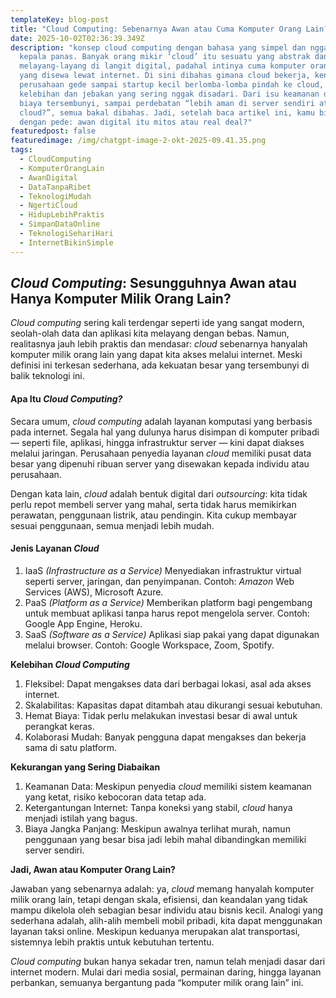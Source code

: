 ```yaml
---
templateKey: blog-post
title: "Cloud Computing: Sebenarnya Awan atau Cuma Komputer Orang Lain?"
date: 2025-10-02T02:36:39.349Z
description: "konsep cloud computing dengan bahasa yang simpel dan nggak bikin
  kepala panas. Banyak orang mikir ‘cloud’ itu sesuatu yang abstrak dan
  melayang-layang di langit digital, padahal intinya cuma komputer orang lain
  yang disewa lewat internet. Di sini dibahas gimana cloud bekerja, kenapa
  perusahaan gede sampai startup kecil berlomba-lomba pindah ke cloud, plus
  kelebihan dan jebakan yang sering nggak disadari. Dari isu keamanan data,
  biaya tersembunyi, sampai perdebatan “lebih aman di server sendiri atau di
  cloud?”, semua bakal dibahas. Jadi, setelah baca artikel ini, kamu bisa jawab
  dengan pede: awan digital itu mitos atau real deal?"
featuredpost: false
featuredimage: /img/chatgpt-image-2-okt-2025-09.41.35.png
tags:
  - CloudComputing
  - KomputerOrangLain
  - AwanDigital
  - DataTanpaRibet
  - TeknologiMudah
  - NgertiCloud
  - HidupLebihPraktis
  - SimpanDataOnline
  - TeknologiSehariHari
  - InternetBikinSimple
---
```

## *Cloud Computing*: Sesungguhnya Awan atau Hanya Komputer Milik Orang Lain?

*Cloud computing* sering kali terdengar seperti ide yang sangat modern, seolah-olah data dan aplikasi kita melayang dengan bebas. Namun, realitasnya jauh lebih praktis dan mendasar: *cloud* sebenarnya hanyalah komputer milik orang lain yang dapat kita akses melalui internet. Meski definisi ini terkesan sederhana, ada kekuatan besar yang tersembunyi di balik teknologi ini.

#### Apa Itu *Cloud Computing?*

Secara umum, *cloud computing* adalah layanan komputasi yang berbasis pada internet. Segala hal yang dulunya harus disimpan di komputer pribadi — seperti file, aplikasi, hingga infrastruktur server — kini dapat diakses melalui jaringan. Perusahaan penyedia layanan *cloud* memiliki pusat data besar yang dipenuhi ribuan server yang disewakan kepada individu atau perusahaan.

Dengan kata lain, *cloud* adalah bentuk digital dari *outsourcing*: kita tidak perlu repot membeli server yang mahal, serta tidak harus memikirkan perawatan, penggunaan listrik, atau pendingin. Kita cukup membayar sesuai penggunaan, semua menjadi lebih mudah.

#### Jenis Layanan *Cloud*

1. IaaS *(Infrastructure as a Service)*
   Menyediakan infrastruktur virtual seperti server, jaringan, dan penyimpanan. Contoh: *Amazon* Web Services (AWS), Microsoft Azure.
2. PaaS *(Platform as a Service)*
   Memberikan platform bagi pengembang untuk membuat aplikasi tanpa harus repot mengelola server. Contoh: Google App Engine, Heroku.
3. SaaS *(Software as a Service)*
   Aplikasi siap pakai yang dapat digunakan melalui browser. Contoh: Google Workspace, Zoom, Spotify.

**Kelebihan *Cloud Computing***

1. Fleksibel: Dapat mengakses data dari berbagai lokasi, asal ada akses internet.
2. Skalabilitas: Kapasitas dapat ditambah atau dikurangi sesuai kebutuhan.
3. Hemat Biaya: Tidak perlu melakukan investasi besar di awal untuk perangkat keras.
4. Kolaborasi Mudah: Banyak pengguna dapat mengakses dan bekerja sama di satu platform.

**Kekurangan yang Sering Diabaikan**

1. Keamanan Data: Meskipun penyedia *cloud* memiliki sistem keamanan yang ketat, risiko kebocoran data tetap ada.
2. Ketergantungan Internet: Tanpa koneksi yang stabil, *cloud* hanya menjadi istilah yang bagus.
3. Biaya Jangka Panjang: Meskipun awalnya terlihat murah, namun penggunaan yang besar bisa jadi lebih mahal dibandingkan memiliki server sendiri.

**Jadi, Awan atau Komputer Orang Lain?**

Jawaban yang sebenarnya adalah: ya, *cloud* memang hanyalah komputer milik orang lain, tetapi dengan skala, efisiensi, dan keandalan yang tidak mampu dikelola oleh sebagian besar individu atau bisnis kecil. Analogi yang sederhana adalah, alih-alih membeli mobil pribadi, kita dapat menggunakan layanan taksi online. Meskipun keduanya merupakan alat transportasi, sistemnya lebih praktis untuk kebutuhan tertentu.

*Cloud computing* bukan hanya sekadar tren, namun telah menjadi dasar dari internet modern. Mulai dari media sosial, permainan daring, hingga layanan perbankan, semuanya bergantung pada “komputer milik orang lain” ini.